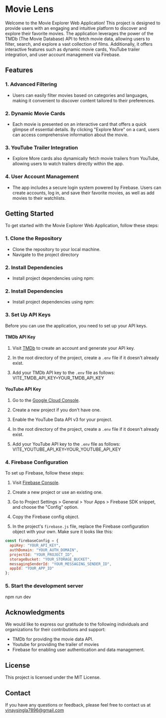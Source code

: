 # Movie Lens

Welcome to the Movie Explorer Web Application! This project is designed to provide users with an engaging and intuitive platform to discover and explore their favorite movies. The application leverages the power of the TMDb (The Movie Database) API to fetch movie data, allowing users to filter, search, and explore a vast collection of films. Additionally, it offers interactive features such as dynamic movie cards, YouTube trailer integration, and user account management via Firebase.

## Features

### 1. Advanced Filtering
- Users can easily filter movies based on categories and languages, making it convenient to discover content tailored to their preferences.
  
### 2. Dynamic Movie Cards
- Each movie is presented on an interactive card that offers a quick glimpse of essential details. By clicking "Explore More" on a card, users can access comprehensive information about the movie.
  
### 3. YouTube Trailer Integration
- Explore More cards also dynamically fetch movie trailers from YouTube, allowing users to watch trailers directly within the app.

### 4. User Account Management
- The app includes a secure login system powered by Firebase. Users can create accounts, log in, and save their favorite movies, as well as add movies to their watchlists.

## Getting Started

To get started with the Movie Explorer Web Application, follow these steps:

### 1. Clone the Repository
- Clone the repository to your local machine.
- Navigate to the project directory

### 2. Install Dependencies

- Install project dependencies using npm:


### 2. Install Dependencies
- Install project dependencies using npm:

### 3. Set Up API Keys

Before you can use the application, you need to set up your API keys.

#### TMDb API Key

1. Visit [TMDb](https://www.themoviedb.org/documentation/api) to create an account and generate your API key.

2. In the root directory of the project, create a `.env` file if it doesn't already exist.

3. Add your TMDb API key to the `.env` file as follows:
   VITE_TMDB_API_KEY=YOUR_TMDB_API_KEY


#### YouTube API Key

1. Go to the [Google Cloud Console](https://console.cloud.google.com/).

2. Create a new project if you don't have one.

3. Enable the YouTube Data API v3 for your project.

4. In the root directory of the project, create a `.env` file if it doesn't already exist.

5. Add your YouTube API key to the `.env` file as follows:
   VITE_YOUTUBE_API_KEY=YOUR_YOUTUBE_API_KEY


### 4. Firebase Configuration

To set up Firebase, follow these steps:

1. Visit [Firebase Console](https://console.firebase.google.com/).

2. Create a new project or use an existing one.

3. Go to Project Settings > General > Your Apps > Firebase SDK snippet, and choose the "Config" option.

4. Copy the Firebase config object.

5. In the project's `firebase.js` file, replace the Firebase configuration object with your own. Make sure it looks like this:
```javascript
const firebaseConfig = {
  apiKey: "YOUR_API_KEY",
  authDomain: "YOUR_AUTH_DOMAIN",
  projectId: "YOUR_PROJECT_ID",
  storageBucket: "YOUR_STORAGE_BUCKET",
  messagingSenderId: "YOUR_MESSAGING_SENDER_ID",
  appId: "YOUR_APP_ID"
};
```
### 5. Start the development server
npm run dev

## Acknowledgments
We would like to express our gratitude to the following individuals and organizations for their contributions and support:
- TMDb for providing the movie data API.
- Youtube for providing the trailer of movies
- Firebase for enabling user authentication and data management.

## License
This project is licensed under the MIT License.

## Contact
If you have any questions or feedback, please feel free to contact us at vinaysingla7896@gmail.com



